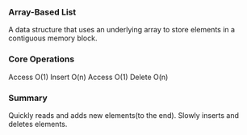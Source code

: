 ### Array-Based List

A data structure that uses an underlying array to store elements in a contiguous memory block.

### Core Operations

Access O(1)
Insert O(n)
Access O(1)
Delete O(n)

### Summary
Quickly reads and adds new elements(to the end). Slowly inserts and deletes elements.